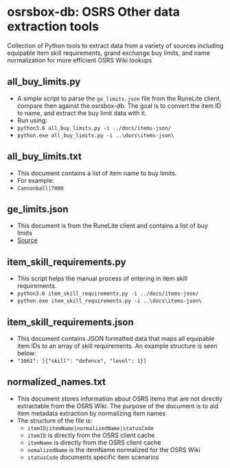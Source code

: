 # osrsbox-db: OSRS Other data extraction tools

Collection of Python tools to extract data from a variety of sources including equipable item skill requirements, grand exchange buy limits, and name normalization for more efficient OSRS Wiki lookups

## all_buy_limits.py

- A simple script to parse the `ge_limits.json` file from the RuneLite client, compare then against the osrsbox-db. The goal is to convert the item ID to name, and extract the buy limit data with it.
- Run using:
- `python3.6 all_buy_limits.py -i ../docs/items-json/`
- `python.exe all_buy_limits.py -i ..\docs\items-json\`

## all_buy_limits.txt

- This document contains a list of item name to buy limits.
- For example:
- `Cannonball|7000`

## ge_limits.json

- This document is from the RuneLite client and contains a list of buy limits
- [Source](https://github.com/runelite/runelite/blob/master/runelite-client/src/main/resources/net/runelite/client/plugins/grandexchange/ge_limits.json)

## item_skill_requirements.py

- This script helps the manual process of entering in item skill requirements.
- `python3.6 item_skill_requirements.py -i ../docs/items-json/`
- `python.exe item_skill_requirements.py -i ..\docs\items-json\`

## item_skill_requirements.json

- This document contains JSON formatted data that maps all equipable item IDs to an array of skill requirements. An example structure is seen below:
- `"1061": [{"skill": "defence", "level": 1}]`

## normalized_names.txt

- This document stores information about OSRS items that are not directly extractable from the OSRS Wiki. The purpose of the document is to aid item metadata extraction by normalizing item names
- The structure of the file is:
    - `itemID|itemName|normalizedName|statusCode`
    - `itemID` is directly from the OSRS client cache
    - `itemName` is directly from the OSRS client cache
    - `nomalizedName` is the itemName normalized for the OSRS Wiki
    - `statusCode` documents specific item scenarios